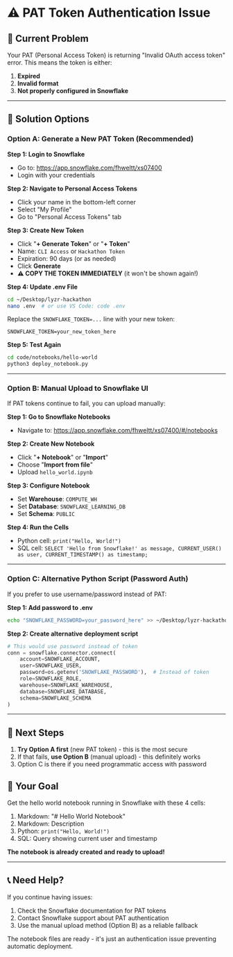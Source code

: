 # ⚠️ PAT Token Authentication Issue

## 🚨 Current Problem

Your PAT (Personal Access Token) is returning "Invalid OAuth access token" error. This means the token is either:

1. **Expired** 
2. **Invalid format**
3. **Not properly configured in Snowflake**

---

## 🔧 Solution Options

### Option A: Generate a New PAT Token (Recommended)

**Step 1: Login to Snowflake**
- Go to: https://app.snowflake.com/fhweltt/xs07400
- Login with your credentials

**Step 2: Navigate to Personal Access Tokens**
- Click your name in the bottom-left corner
- Select "My Profile"
- Go to "Personal Access Tokens" tab

**Step 3: Create New Token**
- Click "**+ Generate Token**" or "**+ Token**"
- Name: `CLI Access` or `Hackathon Token`
- Expiration: 90 days (or as needed)
- Click **Generate**
- **⚠️ COPY THE TOKEN IMMEDIATELY** (it won't be shown again!)

**Step 4: Update .env File**
```bash
cd ~/Desktop/lyzr-hackathon
nano .env  # or use VS Code: code .env
```

Replace the `SNOWFLAKE_TOKEN=...` line with your new token:
```
SNOWFLAKE_TOKEN=your_new_token_here
```

**Step 5: Test Again**
```bash
cd code/notebooks/hello-world
python3 deploy_notebook.py
```

---

### Option B: Manual Upload to Snowflake UI

If PAT tokens continue to fail, you can upload manually:

**Step 1: Go to Snowflake Notebooks**
- Navigate to: https://app.snowflake.com/fhweltt/xs07400/#/notebooks

**Step 2: Create New Notebook**
- Click "**+ Notebook**" or "**Import**"
- Choose "**Import from file**"
- Upload `hello_world.ipynb`

**Step 3: Configure Notebook**
- Set **Warehouse**: `COMPUTE_WH`
- Set **Database**: `SNOWFLAKE_LEARNING_DB`
- Set **Schema**: `PUBLIC`

**Step 4: Run the Cells**
- Python cell: `print("Hello, World!")`
- SQL cell: `SELECT 'Hello from Snowflake!' as message, CURRENT_USER() as user, CURRENT_TIMESTAMP() as timestamp;`

---

### Option C: Alternative Python Script (Password Auth)

If you prefer to use username/password instead of PAT:

**Step 1: Add password to .env**
```bash
echo "SNOWFLAKE_PASSWORD=your_password_here" >> ~/Desktop/lyzr-hackathon/.env
```

**Step 2: Create alternative deployment script**
```python
# This would use password instead of token
conn = snowflake.connector.connect(
    account=SNOWFLAKE_ACCOUNT,
    user=SNOWFLAKE_USER,
    password=os.getenv('SNOWFLAKE_PASSWORD'),  # Instead of token
    role=SNOWFLAKE_ROLE,
    warehouse=SNOWFLAKE_WAREHOUSE,
    database=SNOWFLAKE_DATABASE,
    schema=SNOWFLAKE_SCHEMA
)
```

---

## 📝 Next Steps

1. **Try Option A first** (new PAT token) - this is the most secure
2. If that fails, **use Option B** (manual upload) - this definitely works
3. Option C is there if you need programmatic access with password

## 🎯 Your Goal

Get the hello world notebook running in Snowflake with these 4 cells:
1. Markdown: "# Hello World Notebook"
2. Markdown: Description  
3. Python: `print("Hello, World!")`
4. SQL: Query showing current user and timestamp

**The notebook is already created and ready to upload!**

---

## 📞 Need Help?

If you continue having issues:
1. Check the Snowflake documentation for PAT tokens
2. Contact Snowflake support about PAT authentication
3. Use the manual upload method (Option B) as a reliable fallback

The notebook files are ready - it's just an authentication issue preventing automatic deployment.